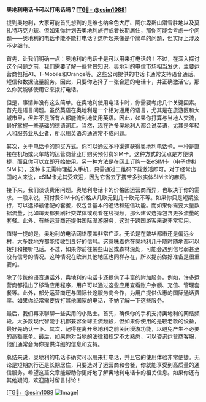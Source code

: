 **奥地利电话卡可以打电话吗？[[TG💪+ @esim1088](https://t.me/s/esim1088)]**

提到奥地利，大家可能首先想到的是维也纳金色大厅、阿尔卑斯山滑雪胜地以及莫扎特巧克力球。但如果你计划去奥地利旅行或者长期居住，那你可能会考虑一个问题——奥地利的电话卡能不能打电话？这听起来像是个简单的问题，但实际上涉及不少细节。

首先，让我们明确一点：奥地利的电话卡是可以用来打电话的！不过，在深入探讨这个问题之前，我们需要了解一些背景知识。奥地利的电信市场相当发达，主要运营商包括A1、T-Mobile和Orange等。这些公司提供的电话卡通常支持语音通话、短信和数据流量服务。因此，只要你选择了一张合适的电话卡，并正确激活它，那么你就能够使用它来拨打电话。

但是，事情并没有这么简单。在奥地利使用电话卡时，你需要考虑几个关键因素。首先是语言问题。虽然英语在奥地利是一个相对通用的语言，尤其是在旅游区和大城市里，但并不是所有人都能流利地使用英语。因此，如果你打算与当地人交流，最好掌握一些基础的德语词汇。当然，现在许多奥地利人都会说英语，尤其是年轻人和服务业从业者，所以用英语沟通通常不成问题。

其次，关于电话卡的购买方式。你可以通过多种渠道获得奥地利电话卡。一种是直接在机场或火车站的运营商营业厅购买预付费SIM卡。这种方式的优点是方便快捷，而且你可以立即开始使用。另一种方法是在网上订购一张eSIM卡（电子虚拟SIM卡），这种卡无需物理插入手机，只需通过二维码下载激活即可。对于经常出国的人来说，eSIM卡尤其受欢迎，因为它省去了携带多张实体SIM卡的麻烦。

接下来，我们谈谈费用问题。奥地利电话卡的价格因运营商而异，也取决于你的需求。一般来说，预付费SIM卡的价格从几欧元到几十欧元不等。如果你只是短期旅行，可以选择最低配的套餐，仅包含基本的通话和短信功能。而如果你需要大量数据流量，比如每天都要刷社交媒体或观看在线视频，那么建议选择包含更多流量的套餐。此外，有些运营商还提供国际漫游服务，这对于跨国游客来说非常实用。

值得一提的是，奥地利的电话网络覆盖非常广泛。无论是在繁华都市还是偏远乡村，大多数地方都能接收到良好的信号。这意味着你在奥地利几乎随时随地都可以拨打和接听电话。不过，如果你前往某些山区或森林深处，可能会遇到信号弱甚至没有信号的情况。这种情况在欧洲其他地区也同样存在，所以提前做好准备是很重要的。

除了传统的语音通话外，奥地利的电话卡还提供了丰富的附加服务。例如，许多运营商都推出了移动应用程序，用户可以通过这些应用查看账户余额、充值、管理套餐等。此外，部分运营商还与国际长途服务商合作，为用户提供优惠的国际通话费率。如果你经常需要拨打其他国家的电话，不妨了解一下这些服务。

最后，我们再来聊聊一些实用的小贴士。首先，确保你的手机支持奥地利的网络频段。大多数现代智能手机都兼容全球主流频段，但如果你使用的是较老款的设备，最好先确认一下。其次，记得在离开奥地利之前关闭漫游功能，以避免产生不必要的高额账单。最后，如果你对当地的法律和规定不太熟悉，可以咨询运营商客服，他们通常会为你提供详细的信息和支持。

总结来说，奥地利的电话卡确实可以用来打电话，并且它的使用体验非常便捷。无论是短期旅行还是长期居住，只要选对了运营商和套餐，你就能享受到高质量的通信服务。希望这篇文章能帮助你更好地了解奥地利电话卡的相关信息。如果你还有其他疑问，欢迎随时留言讨论！

[[TG💪+ @esim1088](https://t.me/s/esim1088) ![Image](https://i.postimg.cc/4NQfJmqS/Snipaste-2025-05-13-00-14-12.png)]